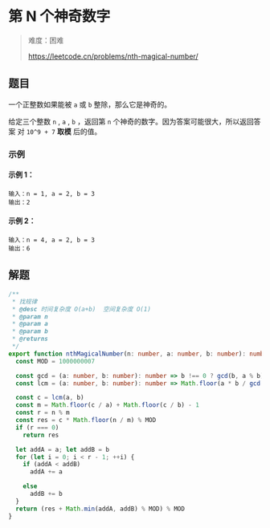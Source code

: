 # 第 N 个神奇数字

> 难度：困难
>
> https://leetcode.cn/problems/nth-magical-number/

## 题目

一个正整数如果能被 `a` 或 `b` 整除，那么它是神奇的。

给定三个整数 `n` , `a` , `b` ，返回第 `n` 个神奇的数字。因为答案可能很大，所以返回答案 对 `10^9 + 7` **取模** 后的值。

### 示例

#### 示例 1：

```
输入：n = 1, a = 2, b = 3
输出：2
```

#### 示例 2：

```
输入：n = 4, a = 2, b = 3
输出：6
```

## 解题

```ts 
/**
 * 找规律
 * @desc 时间复杂度 O(a+b)  空间复杂度 O(1)
 * @param n
 * @param a
 * @param b
 * @returns
 */
export function nthMagicalNumber(n: number, a: number, b: number): number {
  const MOD = 1000000007

  const gcd = (a: number, b: number): number => b !== 0 ? gcd(b, a % b) : a
  const lcm = (a: number, b: number): number => Math.floor(a * b / gcd(a, b))

  const c = lcm(a, b)
  const m = Math.floor(c / a) + Math.floor(c / b) - 1
  const r = n % m
  const res = c * Math.floor(n / m) % MOD
  if (r === 0)
    return res

  let addA = a; let addB = b
  for (let i = 0; i < r - 1; ++i) {
    if (addA < addB)
      addA += a

    else
      addB += b
  }
  return (res + Math.min(addA, addB) % MOD) % MOD
}
```